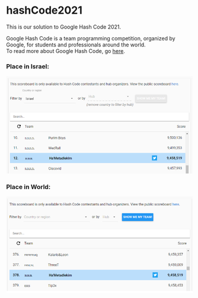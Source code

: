 # hashCode2021
This is our solution to Google Hash Code 2021.

Google Hash Code is a team programming competition, organized by Google, for students and professionals around the world.\
To read more about Google Hash Code, go [here](https://codingcompetitions.withgoogle.com/hashcode/).
### Place in Israel:
<img src="https://raw.githubusercontent.com/Tom-stack3/hashCode2021/main/scores/place%20in%20Israel%2001.03.2021.png" alt="Place in Israel" />

### Place in World:
<img src="https://raw.githubusercontent.com/Tom-stack3/hashCode2021/main/scores/place%20in%20world%2001.03.2021.png" alt="Place in World" />
